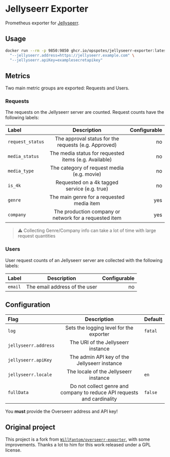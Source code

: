 # Jellyseerr Exporter

Prometheus exporter for [Jellyseerr](https://github.com/Fallenbagel/jellyseerr).

## Usage

```bash
docker run --rm -p 9850:9850 ghcr.io/opspotes/jellyseerr-exporter:latest \
  "--jellyseerr.address=https://jellyseerr.example.com" \
  "--jellyseerr.apiKey=examplesecretapikey"
```

## Metrics

Two main metric groups are exported: Requests and Users.

### Requests

The requests on the Jellyseerr server are counted. Request counts have the following labels:

| Label            |                      Description                       | Configurable |
| :--------------- | :----------------------------------------------------: | -----------: |
| `request_status` |  The approval status for the requests (e.g. Approved)  |           no |
| `media_status`   | The media status for requested items (e.g. Available)  |           no |
| `media_type`     |       The category of request media (e.g. movie)       |           no |
| `is_4k`          |      Requested on a 4k tagged service (e.g. true)      |           no |
| `genre`          |       The main genre for a requested media item        |          yes |
| `company`        | The production company or network for a requested item |          yes |

> ⚠️ Collecting Genre/Company info can take a lot of time with large request quantities

### Users

User request counts of an Jellyseerr server are collected with the following labels:

| Label   |          Description          | Configurable |
| :------ | :---------------------------: | -----------: |
| `email` | The email address of the user |           no |

## Configuration

| Flag                 |                               Description                               | Default |
| :------------------- | :---------------------------------------------------------------------: | :------ |
| `log`                |                 Sets the logging level for the exporter                 | `fatal` |
| `jellyseerr.address` |                   The URI of the Jellyseerr instance                    |         |
| `jellyseerr.apiKey`  |              The admin API key of the Jellyseerr instance               |         |
| `jellyseerr.locale`  |                  The locale of the Jellyseerr instance                  | `en`    |
| `fullData`           | Do not collect genre and company to reduce API requests and cardinality | `false` |

You **must** provide the Overseerr address and API key!

## Original project

This project is a fork from [`WillFantom/overseerr-exporter`](https://github.com/WillFantom/overseerr-exporter), with some improvements. Thanks a lot to him for this work released under a GPL license.
